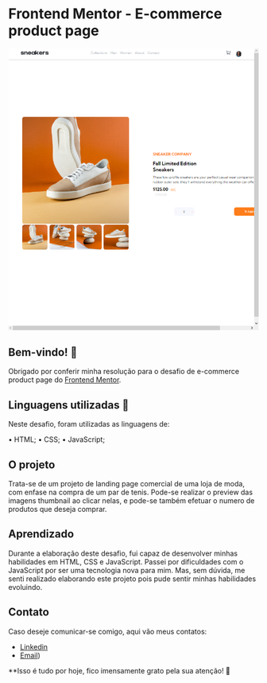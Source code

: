 # Frontend Mentor - E-commerce product page

![Preview do desafio](./design/127.0.0.1_5500_index.html.png)

## Bem-vindo! 👋

Obrigado por conferir minha resolução para o desafio de e-commerce product page do [Frontend Mentor](https://www.frontendmentor.io).

## Linguagens utilizadas 🚀

Neste desafio, foram utilizadas as linguagens de:

• HTML;
• CSS;
• JavaScript;

## O projeto

Trata-se de um projeto de landing page comercial de uma loja de moda, com enfase na compra de um par de tenis. Pode-se realizar o preview das imagens thumbnail ao clicar nelas, e pode-se também efetuar o numero de produtos que deseja comprar.

## Aprendizado

Durante a elaboração deste desafio, fui capaz de desenvolver minhas habilidades em HTML, CSS e JavaScript. Passei por dificuldades com o JavaScript por ser uma tecnologia nova para mim. Mas, sem dúvida, me senti realizado elaborando este projeto pois pude sentir minhas habilidades evoluindo.

## Contato

Caso deseje comunicar-se comigo, aqui vão meus contatos:


- [Linkedin](https://www.linkedin.com/in/viniciuspereiraalves/)
- [Email](engenheiro.viniciusp@gmail.com))

**Isso é tudo por hoje, fico imensamente grato pela sua atenção! 🚀
